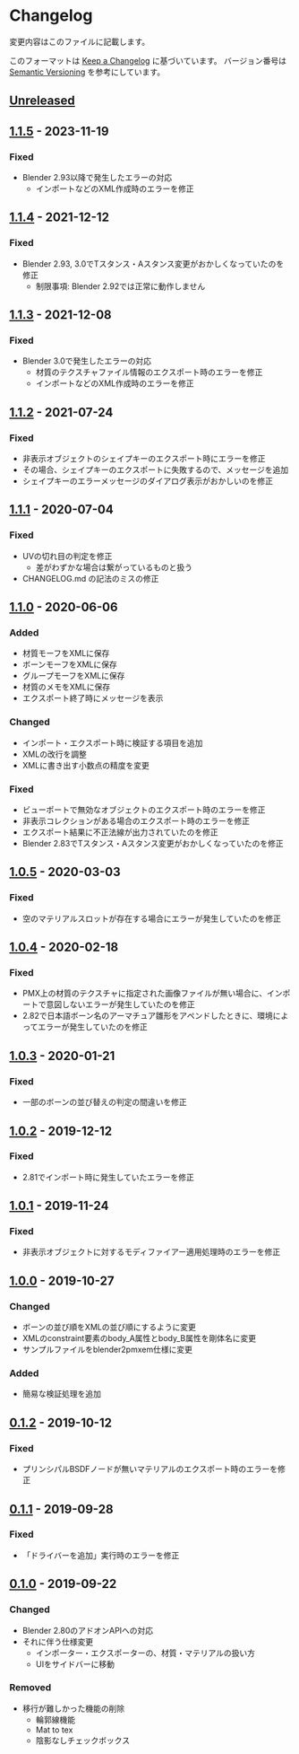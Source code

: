 # Changelog
変更内容はこのファイルに記載します。

このフォーマットは [Keep a Changelog](https://keepachangelog.com/ja/1.0.0/) に基づいています。
バージョン番号は [Semantic Versioning](https://semver.org/lang/ja/spec/v2.0.0.html) を参考にしています。

## [Unreleased]

## [1.1.5] - 2023-11-19
### Fixed
- Blender 2.93以降で発生したエラーの対応
  - インポートなどのXML作成時のエラーを修正

## [1.1.4] - 2021-12-12
### Fixed
- Blender 2.93, 3.0でTスタンス・Aスタンス変更がおかしくなっていたのを修正
  - 制限事項: Blender 2.92では正常に動作しません

## [1.1.3] - 2021-12-08
### Fixed
- Blender 3.0で発生したエラーの対応
  - 材質のテクスチャファイル情報のエクスポート時のエラーを修正
  - インポートなどのXML作成時のエラーを修正

## [1.1.2] - 2021-07-24
### Fixed
- 非表示オブジェクトのシェイプキーのエクスポート時にエラーを修正
- その場合、シェイプキーのエクスポートに失敗するので、メッセージを追加
- シェイプキーのエラーメッセージのダイアログ表示がおかしいのを修正

## [1.1.1] - 2020-07-04
### Fixed
- UVの切れ目の判定を修正
  - 差がわずかな場合は繋がっているものと扱う
- CHANGELOG.md の記法のミスの修正

## [1.1.0] - 2020-06-06
### Added
- 材質モーフをXMLに保存
- ボーンモーフをXMLに保存
- グループモーフをXMLに保存
- 材質のメモをXMLに保存
- エクスポート終了時にメッセージを表示

### Changed
- インポート・エクスポート時に検証する項目を追加
- XMLの改行を調整
- XMLに書き出す小数点の精度を変更

### Fixed
- ビューポートで無効なオブジェクトのエクスポート時のエラーを修正
- 非表示コレクションがある場合のエクスポート時のエラーを修正
- エクスポート結果に不正法線が出力されていたのを修正
- Blender 2.83でTスタンス・Aスタンス変更がおかしくなっていたのを修正

## [1.0.5] - 2020-03-03
### Fixed
- 空のマテリアルスロットが存在する場合にエラーが発生していたのを修正

## [1.0.4] - 2020-02-18
### Fixed
- PMX上の材質のテクスチャに指定された画像ファイルが無い場合に、インポートで意図しないエラーが発生していたのを修正
- 2.82で日本語ボーン名のアーマチュア雛形をアペンドしたときに、環境によってエラーが発生していたのを修正

## [1.0.3] - 2020-01-21
### Fixed
- 一部のボーンの並び替えの判定の間違いを修正

## [1.0.2] - 2019-12-12
### Fixed
- 2.81でインポート時に発生していたエラーを修正

## [1.0.1] - 2019-11-24
### Fixed
- 非表示オブジェクトに対するモディファイアー適用処理時のエラーを修正

## [1.0.0] - 2019-10-27
### Changed
- ボーンの並び順をXMLの並び順にするように変更
- XMLのconstraint要素のbody_A属性とbody_B属性を剛体名に変更
- サンプルファイルをblender2pmxem仕様に変更

### Added
- 簡易な検証処理を追加

## [0.1.2] - 2019-10-12
### Fixed
- プリンシパルBSDFノードが無いマテリアルのエクスポート時のエラーを修正

## [0.1.1] - 2019-09-28
### Fixed
- 「ドライバーを追加」実行時のエラーを修正

## [0.1.0] - 2019-09-22
### Changed
- Blender 2.80のアドオンAPIへの対応
- それに伴う仕様変更
  - インポーター・エクスポーターの、材質・マテリアルの扱い方
  - UIをサイドバーに移動

### Removed
- 移行が難しかった機能の削除
  - 輪郭線機能
  - Mat to tex
  - 陰影なしチェックボックス

[Unreleased]: https://github.com/matunnkazumi/blender2pmxem/compare/1.1.5...HEAD
[1.1.5]: https://github.com/matunnkazumi/blender2pmxem/compare/1.1.4...1.1.5
[1.1.4]: https://github.com/matunnkazumi/blender2pmxem/compare/1.1.3...1.1.4
[1.1.3]: https://github.com/matunnkazumi/blender2pmxem/compare/1.1.2...1.1.3
[1.1.2]: https://github.com/matunnkazumi/blender2pmxem/compare/1.1.1...1.1.2
[1.1.1]: https://github.com/matunnkazumi/blender2pmxem/compare/1.1.0...1.1.1
[1.1.0]: https://github.com/matunnkazumi/blender2pmxem/compare/1.0.5...1.1.0
[1.0.5]: https://github.com/matunnkazumi/blender2pmxem/compare/1.0.4...1.0.5
[1.0.4]: https://github.com/matunnkazumi/blender2pmxem/compare/1.0.3...1.0.4
[1.0.3]: https://github.com/matunnkazumi/blender2pmxem/compare/1.0.2...1.0.3
[1.0.2]: https://github.com/matunnkazumi/blender2pmxem/compare/1.0.1...1.0.2
[1.0.1]: https://github.com/matunnkazumi/blender2pmxem/compare/1.0.0...1.0.1
[1.0.0]: https://github.com/matunnkazumi/blender2pmxem/compare/0.1.2...1.0.0
[0.1.2]: https://github.com/matunnkazumi/blender2pmxem/compare/0.1.1...0.1.2
[0.1.1]: https://github.com/matunnkazumi/blender2pmxem/compare/0.1.0...0.1.1
[0.1.0]: https://github.com/matunnkazumi/blender2pmxem/releases/tag/0.1.0
